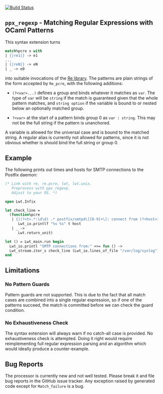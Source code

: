 [![Build Status](https://travis-ci.org/paurkedal/ppx_regexp.svg?branch=master)](https://travis-ci.org/paurkedal/ppx_compose)

`ppx_regexp` - Matching Regular Expressions with OCaml Patterns
---------------------------------------------------------------

This syntax extension turns
```ocaml
match%pcre x with
| {|re1|} -> e1
...
| {|reN|} -> eN
| _ -> e0
```
into suitable invocations of the
[Re library](https://github.com/ocaml/ocaml-re).  The patterns are plain
strings of the form accepted by `Re_pcre`, with the following additions:

  - `(?<var>...)` defines a group and binds whatever it matches as `var`.
    The type of `var` will be `string` if the match is guaranteed given that
    the whole pattern matches, and `string option` if the variable is bound
    to or nested below an optionally matched group.

  - `?<var>` at the start of a pattern binds group 0 as `var : string`.
    This may not be the full string if the pattern is unanchored.

A variable is allowed for the universal case and is bound to the matched
string.  A regular alias is currently not allowed for patterns, since it is
not obvious whether is should bind the full string or group 0.

## Example

The following prints out times and hosts for SMTP connections to the Postfix
daemon:
```ocaml
(* Link with re, re.pcre, lwt, lwt.unix.
   Preprocess with ppx_regexp.
   Adjust to your OS. *)

open Lwt.Infix

let check_line =
  (function%pcre
   | {|(?<t>.*:\d\d) .* postfix/smtpd\[[0-9]+\]: connect from (?<host>[a-z0-9.-]+)|} ->
      Lwt_io.printlf "%s %s" t host
   | _ ->
      Lwt.return_unit)

let () = Lwt_main.run begin
  Lwt_io.printl "SMTP connections from:" >>= fun () ->
  Lwt_stream.iter_s check_line (Lwt_io.lines_of_file "/var/log/syslog")
end
```

## Limitations

### No Pattern Guards

Pattern guards are not supported.  This is due to the fact that all match
cases are combined into a single regular expression, so if one of the
patterns succeed, the match is committed before we can check the guard
condition.

### No Exhaustiveness Check

The syntax extension will always warn if no catch-all case is provided.  No
exhaustiveness check is attempted.  Doing it right would require
reimplementing full regular expression parsing and an algorithm which would
ideally produce a counter-example.

## Bug Reports

The processor is currently new and not well tested.  Please break it and
file bug reports in the GitHub issue tracker.  Any exception raised by
generated code except for `Match_failure` is a bug.
